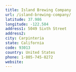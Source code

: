 ```yaml
---
title: Island Brewing Company
url: /island-brewing-company/
latitude: 37.986
longitude: -122.584
address1: 5049 Sixth Street
address2: 
city: Carpinteria
state: California
code: 93013
country: United States
phone: 1-805-745-8272
website: 
---
```


